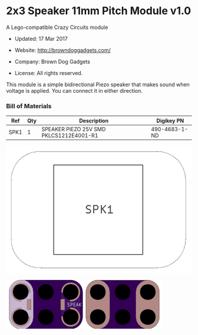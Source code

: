<!--- start title --->
# 2x3 Speaker 11mm Pitch Module v1.0
A Lego-compatible Crazy Circuits module

- Updated: 17 Mar 2017

- Website: http://browndoggadgets.com/
- Company: Brown Dog Gadgets
- License: All rights reserved.
<!--- end title --->

This module is a simple bidirectional Piezo speaker that makes sound when voltage is applied. You can connect it in either direction.

<!--- bom start --->
### Bill of Materials

|Ref|Qty|Description|Digikey PN|
|---|---|-----------|------|
|SPK1|1|SPEAKER PIEZO 25V SMD PKLCS1212E4001-R1|490-4683-1-ND|


<!--- bom end --->
![Assembly Diagram](assembly.png)

![Gerber Preview](preview.png)

